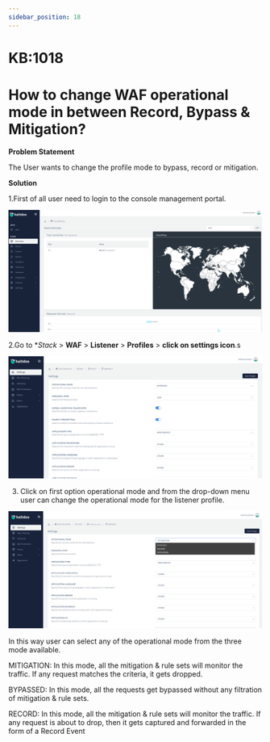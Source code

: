 ```yaml
---
sidebar_position: 18
---
```


# KB:1018

# How to change WAF operational mode in between Record, Bypass & Mitigation?

**Problem Statement**

The User wants to change the profile mode to bypass, record or mitigation.

**Solution**

1.First of all user need to login to the console management portal.

![kb-1018](/img/waf/v6/kb/proflogin.png)

2.Go to **Stack* > **WAF** > **Listener** > **Profiles** > **click on settings icon**.s

![kb-1018](/img/waf/v6/kb/miti.png)

3. Click on first option operational mode and from the drop-down menu user can change the operational mode for the listener profile.

![kb-1018](/img/waf/v6/kb/miti1.png)

In this way user can select any of the operational mode from the three mode available.

MITIGATION: In this mode, all the mitigation & rule sets will monitor the traffic. If any request matches the criteria, it gets dropped.

BYPASSED: In this mode, all the requests get bypassed without any filtration of mitigation & rule sets.

RECORD: In this mode, all the mitigation & rule sets will monitor the traffic. If any request is about to drop, then it gets captured and forwarded in the form of a Record Event


